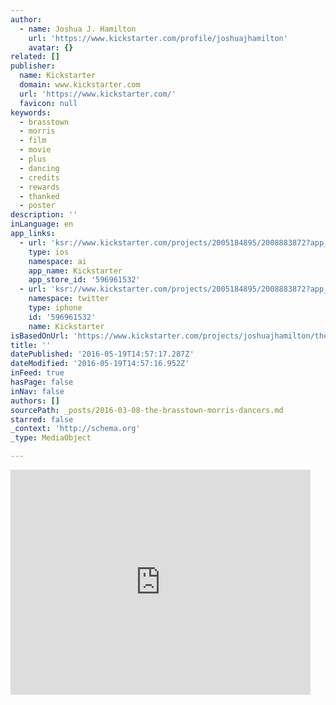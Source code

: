 ```yaml
---
author:
  - name: Joshua J. Hamilton
    url: 'https://www.kickstarter.com/profile/joshuajhamilton'
    avatar: {}
related: []
publisher:
  name: Kickstarter
  domain: www.kickstarter.com
  url: 'https://www.kickstarter.com/'
  favicon: null
keywords:
  - brasstown
  - morris
  - film
  - movie
  - plus
  - dancing
  - credits
  - rewards
  - thanked
  - poster
description: ''
inLanguage: en
app_links:
  - url: 'ksr://www.kickstarter.com/projects/2005184895/2008883872?app_banner=1'
    type: ios
    namespace: ai
    app_name: Kickstarter
    app_store_id: '596961532'
  - url: 'ksr://www.kickstarter.com/projects/2005184895/2008883872?app_banner=1'
    namespace: twitter
    type: iphone
    id: '596961532'
    name: Kickstarter
isBasedOnUrl: 'https://www.kickstarter.com/projects/joshuajhamilton/the-brasstown-morris-dancers'
title: ''
datePublished: '2016-05-19T14:57:17.287Z'
dateModified: '2016-05-19T14:57:16.952Z'
inFeed: true
hasPage: false
inNav: false
authors: []
sourcePath: _posts/2016-03-08-the-brasstown-morris-dancers.md
starred: false
_context: 'http://schema.org'
_type: MediaObject

---
```

<iframe src="https://cdn.embedly.com/widgets/media.html?src=https%3A%2F%2Fwww.kickstarter.com%2Fprojects%2Fjoshuajhamilton%2Fthe-brasstown-morris-dancers%2Fwidget%2Fvideo.html&amp;url=https%3A%2F%2Fwww.kickstarter.com%2Fprojects%2Fjoshuajhamilton%2Fthe-brasstown-morris-dancers&amp;image=https%3A%2F%2Fksr-ugc.imgix.net%2Fprojects%2F2269957%2Fphoto-original.jpg%3Fv%3D1453209109%26w%3D560%26h%3D420%26fit%3Dcrop%26auto%3Dformat%26q%3D92%26s%3D88895d9377a3788e598f27377cbc5619&amp;key=b7d04c9b404c499eba89ee7072e1c4f7&amp;type=text%2Fhtml&amp;schema=kickstarter" width="480" height="360" scrolling="no" frameborder="0" allowfullscreen="allowfullscreen" style=""></iframe>